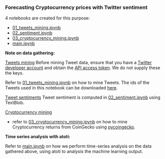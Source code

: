 ### Forecasting Cryptocurrency prices with Twitter sentiment
4 notebooks are created for this purpose:
- [01_tweets_mining.ipynb](01_tweets_mining.ipynb)
- [02_sentiment.ipynb](02_sentiment.ipynb)
- [03_cryptocurrency_mining.ipynb](03_cryptocurrency_mining.ipynb)
- [main.ipynb](main.ipynb)


__Note on data gathering:__

<ins>Tweets mining</ins>
Before mining Tweet data, ensure that you have a [Twitter developer account](https://developer.twitter.com/en/apply-for-access) and obtain the [API access token](https://developer.twitter.com/en/docs/twitter-api/tweets/hide-replies/quick-start). We do not supply these the keys.

Refer to [01_tweets_mining.ipynb](01_tweets_mining.ipynb) on how to mine Tweets.
The ids of the Tweets used in this notebook can be downloaded [here](https://s3.eu-west-3.amazonaws.com/data.atoti.io/notebooks/twitter/tweets_sentiments.csv).

<ins>Tweet sentiments</ins>
Tweet sentiment is computed in [02_sentiment.ipynb](02_sentiment.ipynb) using TextBlob.

<ins>Cryptocurrency mining</ins>
- refer to [03_cryptocurrency_mining.ipynb](03_cryptocurrency_mining.ipynb) on how to mine Cryptocurrency returns from CoinGecko using [pycoingecko](https://github.com/man-c/pycoingecko).


__Time series analysis with atoti:__

Refer to [main.ipynb](main.ipynb) on how we perform time-series analysis on the data gathered above, using atoti to analysis the machine learning output.